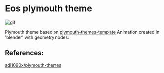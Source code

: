 # Eos plymouth theme

![gif](eos_preview.gif)

Plymouth theme based on [plymouth-themes-template](https://github.com/adi1090x/plymouth-themes/tree/master/template)
Animation created in 'blender' with geometry nodes.

## References:
[adi1090x/plymouth-themes](https://github.com/adi1090x/plymouth-themes)
